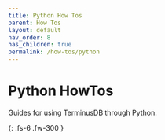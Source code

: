 ```yaml
---
title: Python How Tos
parent: How Tos
layout: default
nav_order: 8
has_children: true
permalink: /how-tos/python
---
```


# Python HowTos

Guides for using TerminusDB through Python.

{: .fs-6 .fw-300 }
